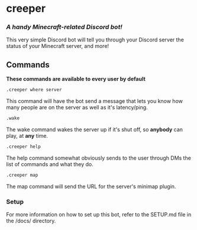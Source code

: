 # creeper
### _A handy Minecraft-related Discord bot!_

This very simple Discord bot will tell you through your Discord server the status of your Minecraft server, and more! 

## Commands 
__These commands are available to every user by default__
```bash
.creeper where server
```
This command will have the bot send a message that lets you know how many people are on the server as well as it's latency/ping.
```bash
.wake
```
The wake command wakes the server up if it's shut off, so __anybody__ can play, at __any__ time. 

```bash
.creeper help
```
The help command somewhat obviously sends to the user through DMs the list of commands and what they do. 

```bash
.creeper map
```
The map command will send the URL for the server's minimap plugin. 

### Setup
For more information on how to set up this bot, refer to the SETUP.md file in the /docs/ directory. 